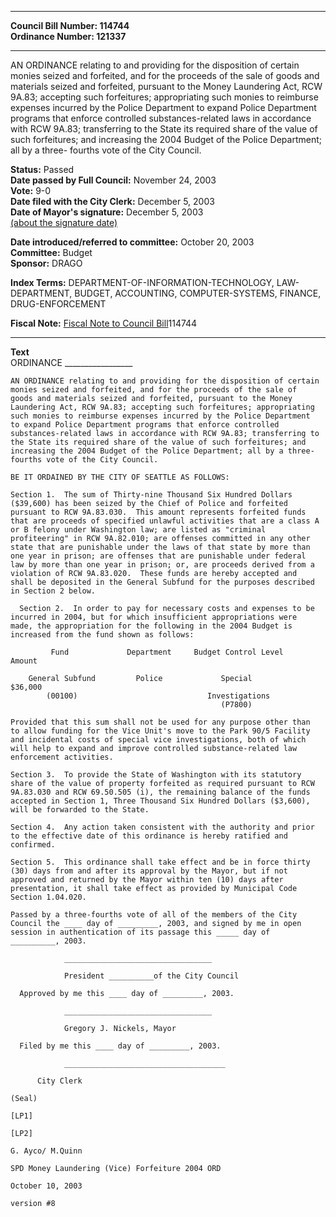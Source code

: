 * * * * *  
  
**Council Bill Number: [](#h0)[](#h2)114744**   
**Ordinance Number: 121337**  
  
* * * * *  
  
AN ORDINANCE relating to and providing for the disposition of certain monies seized and forfeited, and for the proceeds of the sale of goods and materials seized and forfeited, pursuant to the Money Laundering Act, RCW 9A.83; accepting such forfeitures; appropriating such monies to reimburse expenses incurred by the Police Department to expand Police Department programs that enforce controlled substances-related laws in accordance with RCW 9A.83; transferring to the State its required share of the value of such forfeitures; and increasing the 2004 Budget of the Police Department; all by a three- fourths vote of the City Council.  
  
**Status:** Passed   
**Date passed by Full Council:** November 24, 2003   
**Vote:** 9-0   
**Date filed with the City Clerk:** December 5, 2003   
**Date of Mayor's signature:** December 5, 2003   
[(about the signature date)](/~public/approvaldate.htm)   
  
  
**Date introduced/referred to committee:** October 20, 2003   
**Committee:** Budget   
**Sponsor:** DRAGO   
  
**Index Terms:** DEPARTMENT-OF-INFORMATION-TECHNOLOGY, LAW-DEPARTMENT, BUDGET, ACCOUNTING, COMPUTER-SYSTEMS, FINANCE, DRUG-ENFORCEMENT  
  
**Fiscal Note:** [Fiscal Note to Council Bill](http://clerk.seattle.gov/~public/fnote/114744.htm)[](#h1)[](#h3)114744  
  
* * * * *  
  
**Text**  
    ORDINANCE _________________  
  
    AN ORDINANCE relating to and providing for the disposition of certain  
    monies seized and forfeited, and for the proceeds of the sale of  
    goods and materials seized and forfeited, pursuant to the Money  
    Laundering Act, RCW 9A.83; accepting such forfeitures; appropriating  
    such monies to reimburse expenses incurred by the Police Department  
    to expand Police Department programs that enforce controlled  
    substances-related laws in accordance with RCW 9A.83; transferring to  
    the State its required share of the value of such forfeitures; and  
    increasing the 2004 Budget of the Police Department; all by a three-  
    fourths vote of the City Council.  
  
    BE IT ORDAINED BY THE CITY OF SEATTLE AS FOLLOWS:  
  
    Section 1.  The sum of Thirty-nine Thousand Six Hundred Dollars  
    ($39,600) has been seized by the Chief of Police and forfeited  
    pursuant to RCW 9A.83.030.  This amount represents forfeited funds  
    that are proceeds of specified unlawful activities that are a class A  
    or B felony under Washington law; are listed as "criminal  
    profiteering" in RCW 9A.82.010; are offenses committed in any other  
    state that are punishable under the laws of that state by more than  
    one year in prison; are offenses that are punishable under federal  
    law by more than one year in prison; or, are proceeds derived from a  
    violation of RCW 9A.83.020.  These funds are hereby accepted and  
    shall be deposited in the General Subfund for the purposes described  
    in Section 2 below.  
  
      Section 2.  In order to pay for necessary costs and expenses to be  
    incurred in 2004, but for which insufficient appropriations were  
    made, the appropriation for the following in the 2004 Budget is  
    increased from the fund shown as follows:  
  
             Fund             Department     Budget Control Level      Amount  
  
        General Subfund         Police             Special             $36,000  
            (00100)                             Investigations  
                                                   (P7800)  
  
    Provided that this sum shall not be used for any purpose other than  
    to allow funding for the Vice Unit's move to the Park 90/5 Facility  
    and incidental costs of special vice investigations, both of which  
    will help to expand and improve controlled substance-related law  
    enforcement activities.  
  
    Section 3.  To provide the State of Washington with its statutory  
    share of the value of property forfeited as required pursuant to RCW  
    9A.83.030 and RCW 69.50.505 (i), the remaining balance of the funds  
    accepted in Section 1, Three Thousand Six Hundred Dollars ($3,600),  
    will be forwarded to the State.  
  
    Section 4.  Any action taken consistent with the authority and prior  
    to the effective date of this ordinance is hereby ratified and  
    confirmed.  
  
    Section 5.  This ordinance shall take effect and be in force thirty  
    (30) days from and after its approval by the Mayor, but if not  
    approved and returned by the Mayor within ten (10) days after  
    presentation, it shall take effect as provided by Municipal Code  
    Section 1.04.020.  
  
    Passed by a three-fourths vote of all of the members of the City  
    Council the ____ day of _________, 2003, and signed by me in open  
    session in authentication of its passage this _____ day of  
    __________, 2003.  
  
                _________________________________  
  
                President __________of the City Council  
  
      Approved by me this ____ day of _________, 2003.  
  
                _________________________________  
  
                Gregory J. Nickels, Mayor  
  
      Filed by me this ____ day of _________, 2003.  
  
                ____________________________________  
  
          City Clerk  
  
    (Seal)  
  
    [LP1]  
  
    [LP2]  
  
    G. Ayco/ M.Quinn  
  
    SPD Money Laundering (Vice) Forfeiture 2004 ORD  
  
    October 10, 2003  
  
    version #8  
